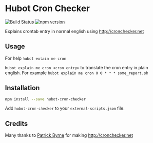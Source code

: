# Hubot Cron Checker

[![Build Status](https://travis-ci.org/mvanduijker/hubot-cron-checker.svg)](https://travis-ci.org/mvanduijker/hubot-cron-checker)
[![npm version](https://badge.fury.io/js/hubot-cron-checker.svg)](http://badge.fury.io/js/hubot-cron-checker)

Explains crontab entry in normal english using http://cronchecker.net

## Usage

For help `hubot exlain me cron`

`hubot explain me cron <cron entry>` to translate the cron entry in plain english. For example `hubot explain me cron 0 0 * * * some_report.sh`

## Installation

```bash
npm install --save hubot-cron-checker
```

Add `hubot-cron-checker` to your `external-scripts.json` file.

## Credits

Many thanks to [Patrick Byrne](https://github.com/pbyrne) for making http://cronchecker.net
